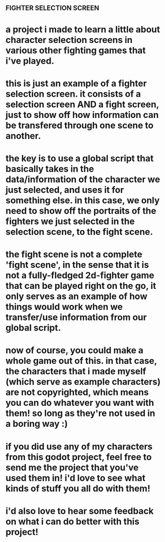 ## FIGHTER SELECTION SCREEN

# a project i made to learn a little about character selection screens in various other fighting games that i've played.
# this is just an example of a fighter selection screen. it consists of a selection screen AND a fight screen, just to show off how information can be transfered through one scene to another.
# the key is to use a global script that basically takes in the data/information of the character we just selected, and uses it for something else. in this case, we only need to show off the portraits of the fighters we just selected in the selection scene, to the fight scene.

# the fight scene is not a complete 'fight scene', in the sense that it is not a fully-fledged 2d-fighter game that can be played right on the go, it only serves as an example of how things would work when we transfer/use information from our global script.

# now of course, you could make a whole game out of this. in that case, the characters that i made myself (which serve as example characters) are not copyrighted, which means you can do whatever you want with them! so long as they're not used in a boring way :)
# if you did use any of my characters from this godot project, feel free to send me the project that you've used them in! i'd love to see what kinds of stuff you all do with them!

# i'd also love to hear some feedback on what i can do better with this project!
